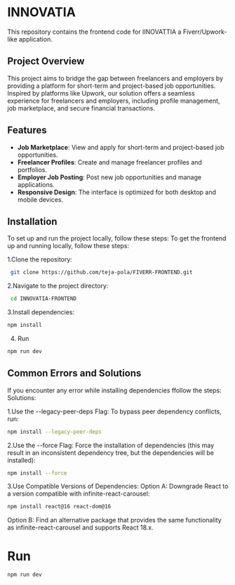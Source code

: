 # INNOVATIA

This repository contains the frontend code for IINOVATTIA a Fiverr/Upwork-like application. 

## Project Overview

This project aims to bridge the gap between freelancers and employers by providing a platform for short-term and project-based job opportunities. Inspired by platforms like Upwork, our solution offers a seamless experience for freelancers and employers, including profile management, job marketplace, and secure financial transactions.

## Features

- **Job Marketplace**: View and apply for short-term and project-based job opportunities.
- **Freelancer Profiles**: Create and manage freelancer profiles and portfolios.
- **Employer Job Posting**: Post new job opportunities and manage applications.
- **Responsive Design**: The interface is optimized for both desktop and mobile devices.

## Installation

To set up and run the project locally, follow these steps:
To get the frontend up and running locally, follow these steps:

1.Clone the repository:
  ```bash
   git clone https://github.com/teja-pola/FIVERR-FRONTEND.git
   ```
2.Navigate to the project directory:
  ```bash
   cd INNOVATIA-FRONTEND
   ```
3.Install dependencies:
   ```bash
   npm install
   ```
4. Run
  ```bash
  npm run dev
  ```
## Common Errors and Solutions
If you encounter any error while installing dependencies ffollow the steps:
Solutions:

1.Use the --legacy-peer-deps Flag:
To bypass peer dependency conflicts, run:
```bash
npm install --legacy-peer-deps
```
2.Use the --force Flag:
Force the installation of dependencies (this may result in an inconsistent dependency tree, but the dependencies will be installed):
```bash
npm install --force
```
3.Use Compatible Versions of Dependencies:
Option A: Downgrade React to a version compatible with infinite-react-carousel:
```bash
npm install react@16 react-dom@16
```
Option B: Find an alternative package that provides the same functionality as infinite-react-carousel and supports React 18.x.

# Run
```bash
npm run dev
```
